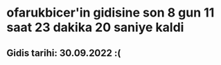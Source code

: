 # ofarukbicer'in gidisine son 8 gun 11 saat 23 dakika 20 saniye kaldi

## Gidis tarihi: 30.09.2022 :(
